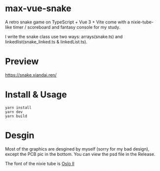 # max-vue-snake

A retro snake game on TypeScript + Vue 3 + Vite come with a nixie-tube-like timer / scoreboard and fantasy console for my study.

I write the snake class use two ways: arrays(snake.ts) and linkedlist(snake_linked.ts & linkedList.ts).

# Preview

https://snake.xiandai.ren/


# Install & Usage

```
yarn install
yarn dev
yarn build
```

# Desgin

Most of the graphics are desgined by myself (sorry for my bad design), except the PCB pic in the bottom. You can view the psd file in the Release.

The font of the nixie tube is [Oslo II](https://www.1001fonts.com/oslo-ii-font.html)